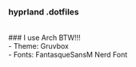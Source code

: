 ### hyprland .dotfiles
<br>
### I use Arch BTW!!!
<br>
 - Theme: Gruvbox
<br>
 - Fonts: FantasqueSansM Nerd Font
